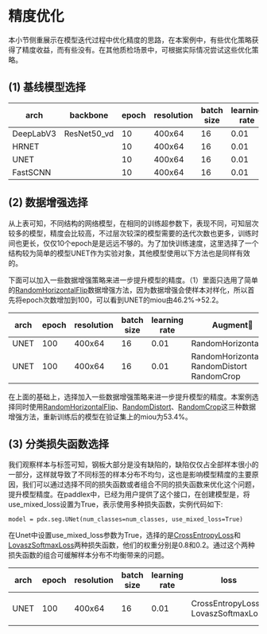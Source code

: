 # 精度优化

本小节侧重展示在模型迭代过程中优化精度的思路，在本案例中，有些优化策略获得了精度收益，而有些没有。在其他质检场景中，可根据实际情况尝试这些优化策略。

## (1) 基线模型选择

| arch | backbone |epoch | resolution |  batch size | learning rate |  miou |
| -- | -- | -- | -- | -- | -- | -- |
| DeepLabV3 | ResNet50_vd | 10 | 400x64 | 16 | 0.01 | 48.6%
| HRNET | | 10 | 400x64 | 16 | 0.01 | 43.8%
| UNET | | 10 | 400x64  | 16 | 0.01 | 46.2%
| FastSCNN | | 10 | 400x64 | 16 | 0.01 | 38.9%
 

## (2) 数据增强选择

从上表可知，不同结构的网络模型，在相同的训练超参数下，表现不同，可知层次较多的模型，精度会比较高，不过层次较深的模型需要的迭代次数也更多，训练时间也更长，仅仅10个epoch是是远远不够的。为了加快训练速度，这里选择了一个结构较为简单的模型UNET作为实验对象，其他模型使用以下方法也是同样有效的。

下面可以加入一些数据增强策略来进一步提升模型的精度。（1）里面只选用了简单的[RandomHorizontalFlip](https://paddlex.readthedocs.io/zh_CN/develop/apis/transforms/det_transforms.html#randomhorizontalflip)数据增强方法，因为数据增强会使样本对样化，所以首先将epoch次数增加到100，可以看到UNET的miou由46.2%->52.2。

| arch  | epoch | resolution |  batch size | learning rate | Augment|  miou |
| -- | -- | -- | -- | -- | -- | -- |
| UNET  | 100 | 400x64 | 16 | 0.01 | RandomHorizontalFlip | 52.2%
| UNET  | 100 | 400x64 | 16 | 0.01 | RandomHorizontalFlip RandomDistort RandomCrop | 53.4%


在上面的基础上，选择加入一些数据增强策略来进一步提升模型的精度。本案例选择同时使用[RandomHorizontalFlip](https://paddlex.readthedocs.io/zh_CN/develop/apis/transforms/det_transforms.html#randomhorizontalflip)、[RandomDistort](https://paddlex.readthedocs.io/zh_CN/develop/apis/transforms/det_transforms.html#randomdistort)、[RandomCrop](https://paddlex.readthedocs.io/zh_CN/develop/apis/transforms/det_transforms.html#randomcrop)这三种数据增强方法，重新训练后的模型在验证集上的miou为53.4%。


## (3) 分类损失函数选择

我们观察样本与标签可知，钢板大部分是没有缺陷的，缺陷仅仅占全部样本很小的一部分，这样就导致了不同标签的样本分布不均匀，这也是影响模型精度的主要原因，我们可以通过选择不同的损失函数或者组合不同的损失函数来优化这个问题，提升模型精度。在paddlex中，已经为用户提供了这个接口，在创建模型是，将use_mixed_loss设置为True，表示使用多种损失函数，实例代码如下:

```
model = pdx.seg.UNet(num_classes=num_classes, use_mixed_loss=True)
```
在Unet中设置use_mixed_loss参数为True，选择的是[CrossEntropyLoss](https://github.com/PaddlePaddle/PaddleSeg/blob/release/2.2/docs/module/loss/CrossEntropyLoss_cn.md)和[LovaszSoftmaxLoss](https://github.com/PaddlePaddle/PaddleSeg/blob/release/2.2/docs/module/loss/lovasz_loss_cn.md)两种损失函数，他们的权重分别是0.8和0.2。通过这个两种损失函数的组合可缓解样本分布不均衡带来的问题。

| arch  | epoch | resolution |  batch size | learning rate | loss | Augment|  miou |
| -- | -- | -- | -- | -- | -- | -- | -- |
| UNET  | 100 | 400x64 | 16 | 0.01 | CrossEntropyLoss LovaszSoftmaxLoss  | RandomHorizontalFlip RandomDistort RandomCrop | 56.4%



